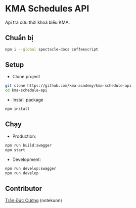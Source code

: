 # KMA Schedules API
Api tra cứu thời khoá biểu KMA.

## Chuẩn bị
```bash
npm i --global spectacle-docs coffeescript
```

## Setup
- Clone project
```bash
git clone https://github.com/kma-academy/kma-schedule-api
cd kma-schedule-api
```
- Install package
```bash
npm install
```

## Chạy
- Production:
```bash
npm run build:swagger
npm start
```
- Development:
```bash
npm run develop:swagger
npm run develop
```

## Contributor
[Trần Đức Cường](https://www.facebook.com/ShiinDz) (notekunn)